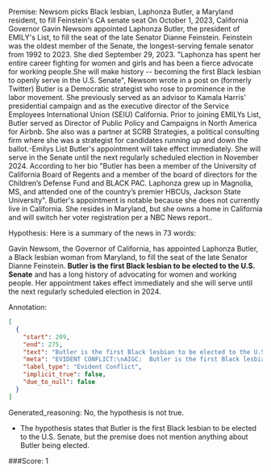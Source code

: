 
Premise:
Newsom picks Black lesbian, Laphonza Butler, a Maryland resident, to fill Feinstein's CA senate seat
On October 1, 2023, California Governor Gavin Newsom appointed Laphonza Butler, the president of EMILY's List, to fill the seat of the late Senator Dianne Feinstein.
Feinstein was the oldest member of the Senate, the longest-serving female senator from 1992 to 2023. She died September 29, 2023.
"Laphonza has spent her entire career fighting for women and girls and has been a fierce advocate for working people.She will make history -- becoming the first Black lesbian to openly serve in the U.S. Senate", Newsom wrote in a post on (formerly Twitter)
Butler is a Democratic strategist who rose to prominence in the labor movement. She previously served as an advisor to Kamala Harris' presidential campaign and as the executive director of the Service Employees International Union (SEIU) California.
Prior to joining EMILYs List, Butler served as Director of Public Policy and Campaigns in North America for Airbnb. She also was a partner at SCRB Strategies, a political consulting firm where she was a strategist for candidates running up and down the ballot.-Emilys List
Butler's appointment will take effect immediately. She will serve in the Senate until the next regularly scheduled election in November 2024.
According to her bio "Butler has been a member of the University of California Board of Regents and a member of the board of directors for the Children’s Defense Fund and BLACK PAC. Laphonza grew up in Magnolia, MS, and attended one of the country’s premier HBCUs, Jackson State University".
Butler's appointment is notable because she does not currently live in California. She resides in Maryland, but she owns a home in California and will switch her voter registration per a NBC News report..

Hypothesis:
Here is a summary of the news in 73 words:

Gavin Newsom, the Governor of California, has appointed Laphonza Butler, a Black lesbian woman from Maryland, to fill the seat of the late Senator Dianne Feinstein. **Butler is the first Black lesbian to be elected to the U.S. Senate** and has a long history of advocating for women and working people. Her appointment takes effect immediately and she will serve until the next regularly scheduled election in 2024.

Annotation:
```json
[
  {
    "start": 209,
    "end": 275,
    "text": "Butler is the first Black lesbian to be elected to the U.S. Senate",
    "meta": "EVIDENT CONFLICT:\nAIGC:  Butler is the first Black lesbian to be \"elected\" to the U.S. Senate\nOriginal:  \"the first Black lesbian to openly serve in the U.S. Senate\"",
    "label_type": "Evident Conflict",
    "implicit_true": false,
    "due_to_null": false
  }
]
```

Generated_reasoning:
No, the hypothesis is not true. 
- The hypothesis states that Butler is the first Black lesbian to be elected to the U.S. Senate, but the premise does not mention anything about Butler being elected.

###Score:
1
